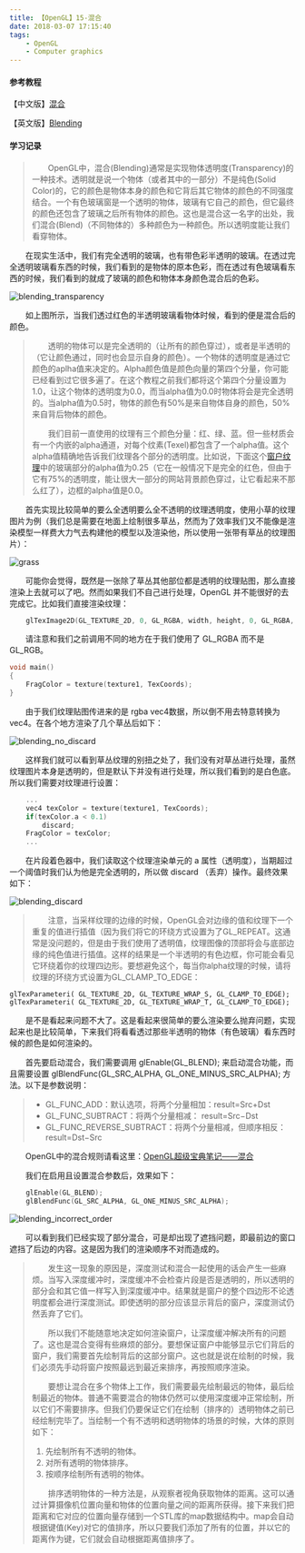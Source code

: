 ```yaml
---
title: 【OpenGL】15-混合
date: 2018-03-07 17:15:40
tags:
	- OpenGL
	- Computer graphics
---
```


#### 参考教程

【中文版】[混合](https://learnopengl-cn.github.io/04%20Advanced%20OpenGL/03%20Blending/)

【英文版】[Blending](https://learnopengl.com/Advanced-OpenGL/Blending)

#### 学习记录

> &emsp;&emsp;OpenGL中，混合(Blending)通常是实现物体透明度(Transparency)的一种技术。透明就是说一个物体（或者其中的一部分）不是纯色(Solid Color)的，它的颜色是物体本身的颜色和它背后其它物体的颜色的不同强度结合。一个有色玻璃窗是一个透明的物体，玻璃有它自己的颜色，但它最终的颜色还包含了玻璃之后所有物体的颜色。这也是混合这一名字的出处，我们混合(Blend)（不同物体的）多种颜色为一种颜色。所以透明度能让我们看穿物体。

<!--more-->

&emsp;&emsp;在现实生活中，我们有完全透明的玻璃，也有带色彩半透明的玻璃。在透过完全透明玻璃看东西的时候，我们看到的是物体的原本色彩，而在透过有色玻璃看东西的时候，我们看到的就成了玻璃的颜色和物体本身颜色混合后的色彩。

![blending_transparency](https://ws4.sinaimg.cn/large/006tKfTcly1fp4ihxt5arj30go08qab3.jpg)

&emsp;&emsp;如上图所示，当我们透过红色的半透明玻璃看物体时候，看到的便是混合后的颜色。

> &emsp;&emsp;透明的物体可以是完全透明的（让所有的颜色穿过），或者是半透明的（它让颜色通过，同时也会显示自身的颜色）。一个物体的透明度是通过它颜色的aplha值来决定的。Alpha颜色值是颜色向量的第四个分量，你可能已经看到过它很多遍了。在这个教程之前我们都将这个第四个分量设置为1.0，让这个物体的透明度为0.0，而当alpha值为0.0时物体将会是完全透明的。当alpha值为0.5时，物体的颜色有50%是来自物体自身的颜色，50%来自背后物体的颜色。
>
> &emsp;&emsp;我们目前一直使用的纹理有三个颜色分量：红、绿、蓝。但一些材质会有一个内嵌的alpha通道，对每个纹素(Texel)都包含了一个alpha值。这个alpha值精确地告诉我们纹理各个部分的透明度。比如说，下面这个[窗户纹理](https://learnopengl-cn.github.io/img/04/03/blending_transparent_window.png)中的玻璃部分的alpha值为0.25（它在一般情况下是完全的红色，但由于它有75%的透明度，能让很大一部分的网站背景颜色穿过，让它看起来不那么红了），边框的alpha值是0.0。

&emsp;&emsp;首先实现比较简单的要么全透明要么全不透明的纹理透明度，使用小草的纹理图片为例（我们总是需要在地面上绘制很多草丛，然而为了效率我们又不能像是渲染模型一样费大力气去构建他的模型以及渲染他，所以使用一张带有草丛的纹理图片）：

![grass](https://ws3.sinaimg.cn/large/006tKfTcly1fp4ihxbz37j30e80e8wfl.jpg)

&emsp;&emsp;可能你会觉得，既然是一张除了草丛其他部位都是透明的纹理贴图，那么直接渲染上去就可以了吧。然而如果我们不自己进行处理，OpenGL 并不能很好的去完成它。比如我们直接渲染纹理：

```c++
	glTexImage2D(GL_TEXTURE_2D, 0, GL_RGBA, width, height, 0, GL_RGBA, GL_UNSIGNED_BYTE, data);
```

&emsp;&emsp;请注意和我们之前调用不同的地方在于我们使用了 GL_RGBA 而不是 GL_RGB。

```c++
void main()
{
    FragColor = texture(texture1, TexCoords);
}
```

&emsp;&emsp;由于我们纹理贴图传进来的是 rgba vec4数据，所以倒不用去特意转换为 vec4。在各个地方渲染了几个草丛后如下：

![blending_no_discard](https://ws3.sinaimg.cn/large/006tKfTcly1fp4ihwnnqpj30go0d2gmp.jpg)

&emsp;&emsp;这样我们就可以看到草丛纹理的别扭之处了，我们没有对草丛进行处理，虽然纹理图片本身是透明的，但是默认下并没有进行处理，所以我们看到的是白色底。所以我们需要对纹理进行设置：

```c++
	...
	vec4 texColor = texture(texture1, TexCoords);
    if(texColor.a < 0.1)
        discard;
    FragColor = texColor;
	...
```

&emsp;&emsp;在片段着色器中，我们读取这个纹理渲染单元的 a 属性（透明度），当期超过一个阈值时我们认为他是完全透明的，所以做 discard （丢弃）操作。最终效果如下：

![blending_discard](https://ws1.sinaimg.cn/large/006tKfTcly1fp4ihwx0a8j30go0d2wff.jpg)

> &emsp;&emsp;注意，当采样纹理的边缘的时候，OpenGL会对边缘的值和纹理下一个重复的值进行插值（因为我们将它的环绕方式设置为了GL_REPEAT。这通常是没问题的，但是由于我们使用了透明值，纹理图像的顶部将会与底部边缘的纯色值进行插值。这样的结果是一个半透明的有色边框，你可能会看见它环绕着你的纹理四边形。要想避免这个，每当你alpha纹理的时候，请将纹理的环绕方式设置为GL_CLAMP_TO_EDGE：

```
glTexParameteri( GL_TEXTURE_2D, GL_TEXTURE_WRAP_S, GL_CLAMP_TO_EDGE);
glTexParameteri( GL_TEXTURE_2D, GL_TEXTURE_WRAP_T, GL_CLAMP_TO_EDGE);
```

&emsp;&emsp;是不是看起来问题不大了。这是看起来很简单的要么渲染要么抛弃问题，实现起来也是比较简单，下来我们将看看透过那些半透明的物体（有色玻璃）看东西时候的颜色是如何渲染的。

&emsp;&emsp;首先要启动混合，我们需要调用 glEnable(GL_BLEND); 来启动混合功能，而且需要设置 glBlendFunc(GL_SRC_ALPHA, GL_ONE_MINUS_SRC_ALPHA); 方法。以下是参数说明：

> - GL_FUNC_ADD：默认选项，将两个分量相加：result=Src+Dst
> - GL_FUNC_SUBTRACT：将两个分量相减： result=Src−Dst
> - GL_FUNC_REVERSE_SUBTRACT：将两个分量相减，但顺序相反：result=Dst−Src

&emsp;&emsp;OpenGL中的混合规则请看这里：[OpenGL超级宝典笔记——混合](https://my.oschina.net/sweetdark/blog/169668)

&emsp;&emsp;我们在启用且设置混合参数后，效果如下：

```c++
	glEnable(GL_BLEND);
	glBlendFunc(GL_SRC_ALPHA, GL_ONE_MINUS_SRC_ALPHA);
```

![blending_incorrect_order](https://ws1.sinaimg.cn/large/006tNc79ly1fp70ml46bvj30go0d2t9w.jpg)

&emsp;&emsp;可以看到我们已经实现了部分混合，可是却出现了遮挡问题，即最前边的窗口遮挡了后边的内容。这是因为我们的渲染顺序不对而造成的。

> &emsp;&emsp;发生这一现象的原因是，深度测试和混合一起使用的话会产生一些麻烦。当写入深度缓冲时，深度缓冲不会检查片段是否是透明的，所以透明的部分会和其它值一样写入到深度缓冲中。结果就是窗户的整个四边形不论透明度都会进行深度测试。即使透明的部分应该显示背后的窗户，深度测试仍然丢弃了它们。
>
> &emsp;&emsp;所以我们不能随意地决定如何渲染窗户，让深度缓冲解决所有的问题了。这也是混合变得有些麻烦的部分。要想保证窗户中能够显示它们背后的窗户，我们需要首先绘制背后的这部分窗户。这也就是说在绘制的时候，我们必须先手动将窗户按照最远到最近来排序，再按照顺序渲染。
>
> &emsp;&emsp;要想让混合在多个物体上工作，我们需要最先绘制最远的物体，最后绘制最近的物体。普通不需要混合的物体仍然可以使用深度缓冲正常绘制，所以它们不需要排序。但我们仍要保证它们在绘制（排序的）透明物体之前已经绘制完毕了。当绘制一个有不透明和透明物体的场景的时候，大体的原则如下：
>
> 1. 先绘制所有不透明的物体。
> 2. 对所有透明的物体排序。
> 3. 按顺序绘制所有透明的物体。
>
> &emsp;&emsp;排序透明物体的一种方法是，从观察者视角获取物体的距离。这可以通过计算摄像机位置向量和物体的位置向量之间的距离所获得。接下来我们把距离和它对应的位置向量存储到一个STL库的map数据结构中。map会自动根据键值(Key)对它的值排序，所以只要我们添加了所有的位置，并以它的距离作为键，它们就会自动根据距离值排序了。

